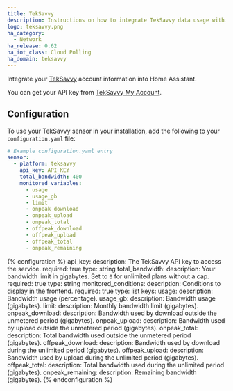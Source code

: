 ```yaml
---
title: TekSavvy
description: Instructions on how to integrate TekSavvy data usage within Home Assistant.
logo: teksavvy.png
ha_category:
  - Network
ha_release: 0.62
ha_iot_class: Cloud Polling
ha_domain: teksavvy
---
```


Integrate your [TekSavvy](https://myaccount.teksavvy.com/) account information into Home Assistant.

You can get your API key from [TekSavvy My Account](https://myaccount.teksavvy.com/ApiKey/ApiKeyManagement).

## Configuration

To use your TekSavvy sensor in your installation, add the following to your `configuration.yaml` file:

```yaml
# Example configuration.yaml entry
sensor:
  - platform: teksavvy
    api_key: API_KEY
    total_bandwidth: 400
    monitored_variables:
      - usage
      - usage_gb
      - limit
      - onpeak_download
      - onpeak_upload
      - onpeak_total
      - offpeak_download
      - offpeak_upload
      - offpeak_total
      - onpeak_remaining
```

{% configuration %}
api_key:
  description: The TekSavvy API key to access the service.
  required: true
  type: string
total_bandwidth:
  description: Your bandwidth limit in gigabytes. Set to `0` for unlimited plans without a cap.
  required: true
  type: string
monitored_conditions:
  description: Conditions to display in the frontend.
  required: true
  type: list
  keys:
    usage:
      description: Bandwidth usage (percentage).
    usage_gb:
      description: Bandwidth usage (gigabytes).
    limit:
      description: Monthly bandwidth limit (gigabytes).
    onpeak_download:
      description: Bandwidth used by download outside the unmetered period (gigabytes).
    onpeak_upload:
      description: Bandwidth used by upload outside the unmetered period (gigabytes).
    onpeak_total:
      description: Total bandwidth used outside the unmetered period (gigabytes).
    offpeak_download:
      description: Bandwidth used by download during the unlimited period (gigabytes).
    offpeak_upload:
      description: Bandwidth used by upload during the unlimited period (gigabytes).
    offpeak_total:
      description: Total bandwidth used during the unlimited period (gigabytes).
    onpeak_remaining:
      description: Remaining bandwidth (gigabytes).
{% endconfiguration %}
